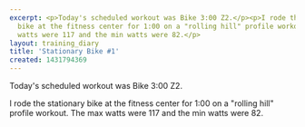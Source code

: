 ```yaml
---
excerpt: <p>Today's scheduled workout was Bike 3:00 Z2.</p><p>I rode the stationary
  bike at the fitness center for 1:00 on a "rolling hill" profile workout. The max
  watts were 117 and the min watts were 82.</p>
layout: training_diary
title: 'Stationary Bike #1'
created: 1431794369
---
```

<p>Today's scheduled workout was Bike 3:00 Z2.</p><p>I rode the stationary bike at the fitness center for 1:00 on a "rolling hill" profile workout. The max watts were 117 and the min watts were 82.</p>
